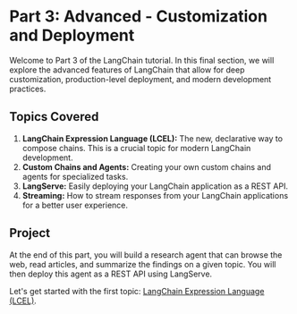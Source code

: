 # Part 3: Advanced - Customization and Deployment

Welcome to Part 3 of the LangChain tutorial. In this final section, we will explore the advanced features of LangChain that allow for deep customization, production-level deployment, and modern development practices.

## Topics Covered

1.  **LangChain Expression Language (LCEL):** The new, declarative way to compose chains. This is a crucial topic for modern LangChain development.
2.  **Custom Chains and Agents:** Creating your own custom chains and agents for specialized tasks.
3.  **LangServe:** Easily deploying your LangChain application as a REST API.
4.  **Streaming:** How to stream responses from your LangChain applications for a better user experience.

## Project

At the end of this part, you will build a research agent that can browse the web, read articles, and summarize the findings on a given topic. You will then deploy this agent as a REST API using LangServe.

Let's get started with the first topic: [LangChain Expression Language (LCEL)](./01-lcel/README.md).
